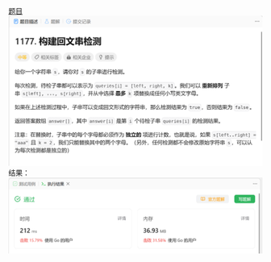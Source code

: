 [题目](https://leetcode.cn/problems/can-make-palindrome-from-substring/)
![pic](img.png)
结果：
![pic](result.png)
